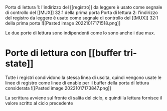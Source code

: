 Porta di lettura 1: l'indirizzo del [[registro]] da leggere è usato come segnale di controllo del [[MUX]] 32:1 della prima porta
Porta di lettura 2: l'indirizzo del registro da leggere è usato come segnale di controllo del [[MUX]] 32:1 della prima porta
![[Pasted image 20221017171518.png]]


Le due porte di lettura sono indipendenti come lo sono anche i due mux.


# Porte di lettura con [[buffer tri-state]]
Tutte i registri condividono la stessa linea di uscita, quindi vengono usate le linee di registro come linee di enable per il buffer della porta di lettura considerata
![[Pasted image 20221017173847.png]]

La scrittura avviene sul fronte di salita del ciclo, e quindi la lettura fornisce il valore scritto al ciclo precedente